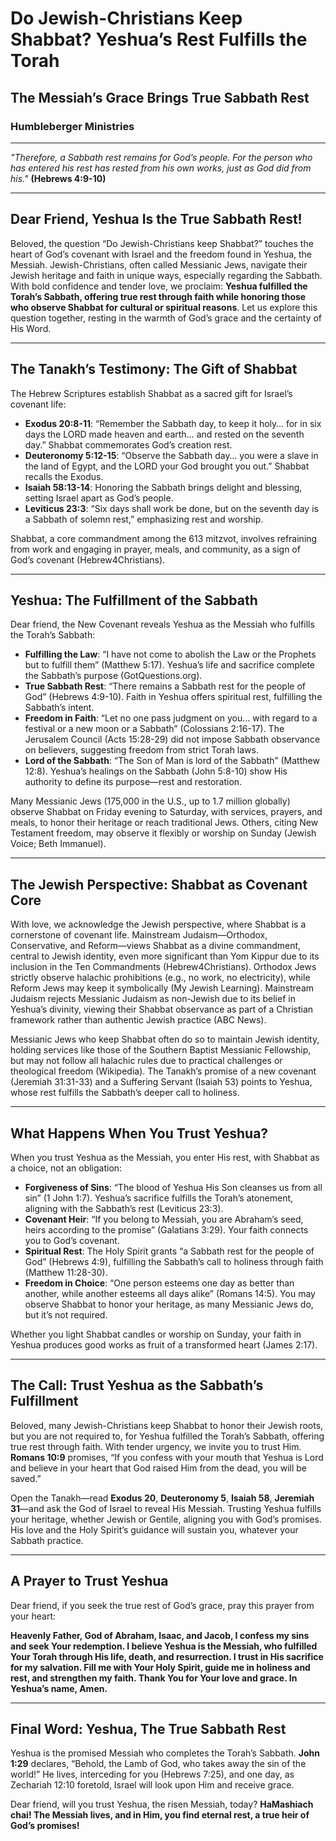 # Do Jewish-Christians Keep Shabbat? Yeshua’s Rest Fulfills the Torah

## The Messiah’s Grace Brings True Sabbath Rest

### Humbleberger Ministries

---

_"Therefore, a Sabbath rest remains for God’s people. For the person who has entered his rest has rested from his own works, just as God did from his."_
**(Hebrews 4:9-10)**

---

## Dear Friend, Yeshua Is the True Sabbath Rest!

Beloved, the question “Do Jewish-Christians keep Shabbat?” touches the heart of God’s covenant with Israel and the freedom found in Yeshua, the Messiah. Jewish-Christians, often called Messianic Jews, navigate their Jewish heritage and faith in unique ways, especially regarding the Sabbath. With bold confidence and tender love, we proclaim: **Yeshua fulfilled the Torah’s Sabbath, offering true rest through faith while honoring those who observe Shabbat for cultural or spiritual reasons**. Let us explore this question together, resting in the warmth of God’s grace and the certainty of His Word.

---

## The Tanakh’s Testimony: The Gift of Shabbat

The Hebrew Scriptures establish Shabbat as a sacred gift for Israel’s covenant life:

- **Exodus 20:8-11**: “Remember the Sabbath day, to keep it holy… for in six days the LORD made heaven and earth… and rested on the seventh day.” Shabbat commemorates God’s creation rest.
- **Deuteronomy 5:12-15**: “Observe the Sabbath day… you were a slave in the land of Egypt, and the LORD your God brought you out.” Shabbat recalls the Exodus.
- **Isaiah 58:13-14**: Honoring the Sabbath brings delight and blessing, setting Israel apart as God’s people.
- **Leviticus 23:3**: “Six days shall work be done, but on the seventh day is a Sabbath of solemn rest,” emphasizing rest and worship.

Shabbat, a core commandment among the 613 mitzvot, involves refraining from work and engaging in prayer, meals, and community, as a sign of God’s covenant (Hebrew4Christians).

---

## Yeshua: The Fulfillment of the Sabbath

Dear friend, the New Covenant reveals Yeshua as the Messiah who fulfills the Torah’s Sabbath:

- **Fulfilling the Law**: “I have not come to abolish the Law or the Prophets but to fulfill them” (Matthew 5:17). Yeshua’s life and sacrifice complete the Sabbath’s purpose (GotQuestions.org).
- **True Sabbath Rest**: “There remains a Sabbath rest for the people of God” (Hebrews 4:9-10). Faith in Yeshua offers spiritual rest, fulfilling the Sabbath’s intent.
- **Freedom in Faith**: “Let no one pass judgment on you… with regard to a festival or a new moon or a Sabbath” (Colossians 2:16-17). The Jerusalem Council (Acts 15:28-29) did not impose Sabbath observance on believers, suggesting freedom from strict Torah laws.
- **Lord of the Sabbath**: “The Son of Man is lord of the Sabbath” (Matthew 12:8). Yeshua’s healings on the Sabbath (John 5:8-10) show His authority to define its purpose—rest and restoration.

Many Messianic Jews (175,000 in the U.S., up to 1.7 million globally) observe Shabbat on Friday evening to Saturday, with services, prayers, and meals, to honor their heritage or reach traditional Jews. Others, citing New Testament freedom, may observe it flexibly or worship on Sunday (Jewish Voice; Beth Immanuel).

---

## The Jewish Perspective: Shabbat as Covenant Core

With love, we acknowledge the Jewish perspective, where Shabbat is a cornerstone of covenant life. Mainstream Judaism—Orthodox, Conservative, and Reform—views Shabbat as a divine commandment, central to Jewish identity, even more significant than Yom Kippur due to its inclusion in the Ten Commandments (Hebrew4Christians). Orthodox Jews strictly observe halachic prohibitions (e.g., no work, no electricity), while Reform Jews may keep it symbolically (My Jewish Learning). Mainstream Judaism rejects Messianic Judaism as non-Jewish due to its belief in Yeshua’s divinity, viewing their Shabbat observance as part of a Christian framework rather than authentic Jewish practice (ABC News).

Messianic Jews who keep Shabbat often do so to maintain Jewish identity, holding services like those of the Southern Baptist Messianic Fellowship, but may not follow all halachic rules due to practical challenges or theological freedom (Wikipedia). The Tanakh’s promise of a new covenant (Jeremiah 31:31-33) and a Suffering Servant (Isaiah 53) points to Yeshua, whose rest fulfills the Sabbath’s deeper call to holiness.

---

## What Happens When You Trust Yeshua?

When you trust Yeshua as the Messiah, you enter His rest, with Shabbat as a choice, not an obligation:

- **Forgiveness of Sins**: “The blood of Yeshua His Son cleanses us from all sin” (1 John 1:7). Yeshua’s sacrifice fulfills the Torah’s atonement, aligning with the Sabbath’s rest (Leviticus 23:3).
- **Covenant Heir**: “If you belong to Messiah, you are Abraham’s seed, heirs according to the promise” (Galatians 3:29). Your faith connects you to God’s covenant.
- **Spiritual Rest**: The Holy Spirit grants “a Sabbath rest for the people of God” (Hebrews 4:9), fulfilling the Sabbath’s call to holiness through faith (Matthew 11:28-30).
- **Freedom in Choice**: “One person esteems one day as better than another, while another esteems all days alike” (Romans 14:5). You may observe Shabbat to honor your heritage, as many Messianic Jews do, but it’s not required.

Whether you light Shabbat candles or worship on Sunday, your faith in Yeshua produces good works as fruit of a transformed heart (James 2:17).

---

## The Call: Trust Yeshua as the Sabbath’s Fulfillment

Beloved, many Jewish-Christians keep Shabbat to honor their Jewish roots, but you are not required to, for Yeshua fulfilled the Torah’s Sabbath, offering true rest through faith. With tender urgency, we invite you to trust Him. **Romans 10:9** promises, “If you confess with your mouth that Yeshua is Lord and believe in your heart that God raised Him from the dead, you will be saved.”

Open the Tanakh—read **Exodus 20**, **Deuteronomy 5**, **Isaiah 58**, **Jeremiah 31**—and ask the God of Israel to reveal His Messiah. Trusting Yeshua fulfills your heritage, whether Jewish or Gentile, aligning you with God’s promises. His love and the Holy Spirit’s guidance will sustain you, whatever your Sabbath practice.

---

## A Prayer to Trust Yeshua

Dear friend, if you seek the true rest of God’s grace, pray this prayer from your heart:

**Heavenly Father, God of Abraham, Isaac, and Jacob, I confess my sins and seek Your redemption. I believe Yeshua is the Messiah, who fulfilled Your Torah through His life, death, and resurrection. I trust in His sacrifice for my salvation. Fill me with Your Holy Spirit, guide me in holiness and rest, and strengthen my faith. Thank You for Your love and grace. In Yeshua’s name, Amen.**

---

## Final Word: Yeshua, The True Sabbath Rest

Yeshua is the promised Messiah who completes the Torah’s Sabbath. **John 1:29** declares, “Behold, the Lamb of God, who takes away the sin of the world!” He lives, interceding for you (Hebrews 7:25), and one day, as Zechariah 12:10 foretold, Israel will look upon Him and receive grace.

Dear friend, will you trust Yeshua, the risen Messiah, today? **HaMashiach chai! The Messiah lives, and in Him, you find eternal rest, a true heir of God’s promises!**